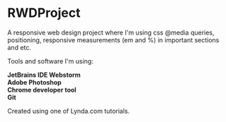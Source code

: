 # RWDProject

A responsive web design project where I'm using css @media queries, positioning, responsive measurements (em and %) in important
sections and etc.

Tools and software I'm using:

<strong>JetBrains IDE Webstorm</strong> <br/>
<strong>Adobe Photoshop</strong> <br/>
<strong>Chrome developer tool</strong> <br/>
<strong>Git</strong> <br/>

Created using one of Lynda.com tutorials.